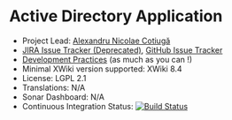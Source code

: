 # Active Directory Application

* Project Lead: [Alexandru Nicolae Cotiugă](https://github.com/acotiuga) 
* [JIRA Issue Tracker (Deprecated)](https://jira.xwikisas.com/projects/ADAPP), [GitHub Issue Tracker](https://github.com/xwikisas/application-activedirectory/issues)
* [Development Practices](http://dev.xwiki.org/xwiki/bin/view/Community/DevelopmentPractices) (as much as you can !)
* Minimal XWiki version supported: XWiki 8.4
* License: LGPL 2.1
* Translations: N/A 
* Sonar Dashboard: N/A 
* Continuous Integration Status: [![Build Status](http://ci.xwikisas.com/view/All/job/xwikisas/job/application-activedirectory/job/master/badge/icon)](http://ci.xwikisas.com/view/All/job/xwikisas/job/application-activedirectory/job/master/)
